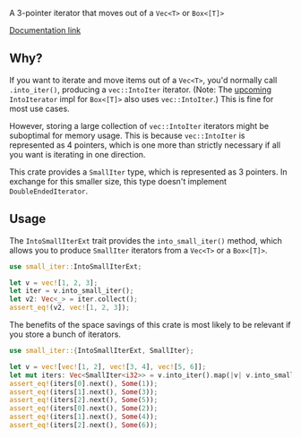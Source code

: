 A 3-pointer iterator that moves out of a `Vec<T>` or `Box<[T]>`

[Documentation link](https://docs.rs/small_iter)

## Why?

If you want to iterate and move items out of a `Vec<T>`, you'd normally call
`.into_iter()`, producing a `vec::IntoIter` iterator. (Note: The
[upcoming](https://github.com/rust-lang/rust/pull/124097) `IntoIterator` impl
for `Box<[T]>` also uses `vec::IntoIter`.) This is fine for most use cases.

However, storing a large collection of `vec::IntoIter` iterators might be
suboptimal for memory usage. This is because `vec::IntoIter` is represented as 4
pointers, which is one more than strictly necessary if all you want is iterating
in one direction.

This crate provides a `SmallIter` type, which is represented as 3 pointers. In
exchange for this smaller size, this type doesn't implement
`DoubleEndedIterator`.

## Usage

The `IntoSmallIterExt` trait provides the `into_small_iter()` method, which
allows you to produce `SmallIter` iterators from a `Vec<T>` or a `Box<[T]>`.

```rust
use small_iter::IntoSmallIterExt;

let v = vec![1, 2, 3];
let iter = v.into_small_iter();
let v2: Vec<_> = iter.collect();
assert_eq!(v2, vec![1, 2, 3]);
```

The benefits of the space savings of this crate is most likely to be relevant if
you store a bunch of iterators.

```rust
use small_iter::{IntoSmallIterExt, SmallIter};

let v = vec![vec![1, 2], vec![3, 4], vec![5, 6]];
let mut iters: Vec<SmallIter<i32>> = v.into_iter().map(|v| v.into_small_iter()).collect();
assert_eq!(iters[0].next(), Some(1));
assert_eq!(iters[1].next(), Some(3));
assert_eq!(iters[2].next(), Some(5));
assert_eq!(iters[0].next(), Some(2));
assert_eq!(iters[1].next(), Some(4));
assert_eq!(iters[2].next(), Some(6));
```